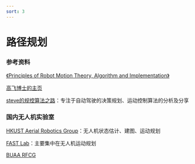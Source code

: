 ```yaml
---
sort: 3
---
```


# 路径规划

### 参考资料

[《Principles of Robot Motion Theory, Algorithm and Implementation》](https://github.com/yangmingustb/planning_books_1)

[高飞博士的主页](https://ustfei.com/)

[steve的规控算法之路](https://www.zhihu.com/column/c_1311678411488632832
)：专注于自动驾驶的决策规划、运动控制算法的分析及分享

### 国内无人机实验室

[HKUST Aerial Robotics Group](https://uav.hkust.edu.hk/)：无人机状态估计、建图、运动规划

[FAST Lab](http://zju-fast.com/)：主要集中在无人机运动规划

[BUAA RFCG](http://rfly.buaa.edu.cn/index.html)